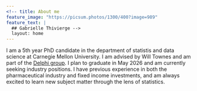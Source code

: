 ```yaml
---
<!-- title: About me
feature_image: "https://picsum.photos/1300/400?image=989"
feature_text: |
  ## Gabrielle Thivierge -->
  layout: home
---
```


I am a 5th year PhD candidate in the department of statistis and data science at Carnegie Mellon University. I am advised by Will Townes and am part of the [Delphi group](https://delphi.cmu.edu/). I plan to graduate in May 2026 and am currently seeking industry positions. I have previous experience in both the pharmaceutical industry and fixed income investments, and am always excited to learn new subject matter through the lens of statistics. 
